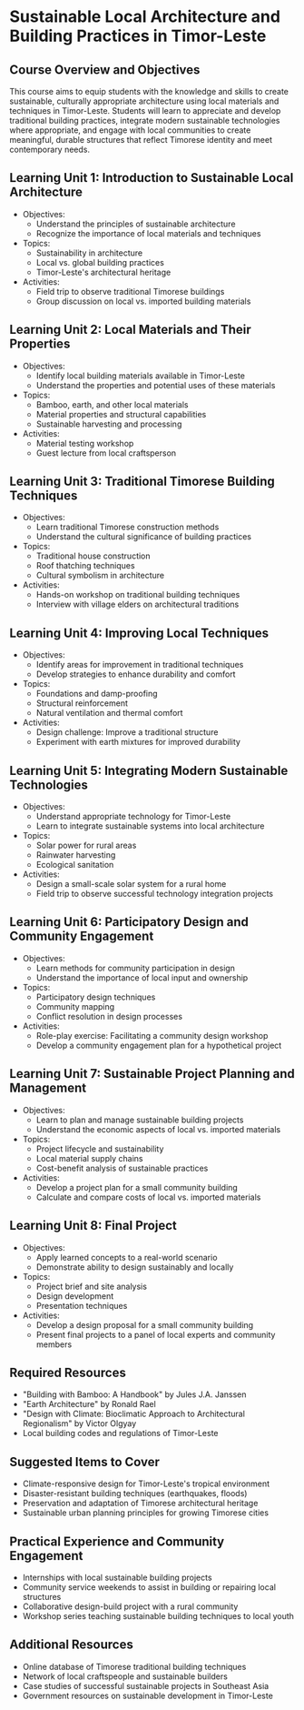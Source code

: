 # Sustainable Local Architecture and Building Practices in Timor-Leste

## Course Overview and Objectives

This course aims to equip students with the knowledge and skills to create sustainable, culturally appropriate architecture using local materials and techniques in Timor-Leste. Students will learn to appreciate and develop traditional building practices, integrate modern sustainable technologies where appropriate, and engage with local communities to create meaningful, durable structures that reflect Timorese identity and meet contemporary needs.

## Learning Unit 1: Introduction to Sustainable Local Architecture
- Objectives:
  * Understand the principles of sustainable architecture
  * Recognize the importance of local materials and techniques
- Topics:
  * Sustainability in architecture
  * Local vs. global building practices
  * Timor-Leste's architectural heritage
- Activities:
  * Field trip to observe traditional Timorese buildings
  * Group discussion on local vs. imported building materials

## Learning Unit 2: Local Materials and Their Properties
- Objectives:
  * Identify local building materials available in Timor-Leste
  * Understand the properties and potential uses of these materials
- Topics:
  * Bamboo, earth, and other local materials
  * Material properties and structural capabilities
  * Sustainable harvesting and processing
- Activities:
  * Material testing workshop
  * Guest lecture from local craftsperson

## Learning Unit 3: Traditional Timorese Building Techniques
- Objectives:
  * Learn traditional Timorese construction methods
  * Understand the cultural significance of building practices
- Topics:
  * Traditional house construction
  * Roof thatching techniques
  * Cultural symbolism in architecture
- Activities:
  * Hands-on workshop on traditional building techniques
  * Interview with village elders on architectural traditions

## Learning Unit 4: Improving Local Techniques
- Objectives:
  * Identify areas for improvement in traditional techniques
  * Develop strategies to enhance durability and comfort
- Topics:
  * Foundations and damp-proofing
  * Structural reinforcement
  * Natural ventilation and thermal comfort
- Activities:
  * Design challenge: Improve a traditional structure
  * Experiment with earth mixtures for improved durability

## Learning Unit 5: Integrating Modern Sustainable Technologies
- Objectives:
  * Understand appropriate technology for Timor-Leste
  * Learn to integrate sustainable systems into local architecture
- Topics:
  * Solar power for rural areas
  * Rainwater harvesting
  * Ecological sanitation
- Activities:
  * Design a small-scale solar system for a rural home
  * Field trip to observe successful technology integration projects

## Learning Unit 6: Participatory Design and Community Engagement
- Objectives:
  * Learn methods for community participation in design
  * Understand the importance of local input and ownership
- Topics:
  * Participatory design techniques
  * Community mapping
  * Conflict resolution in design processes
- Activities:
  * Role-play exercise: Facilitating a community design workshop
  * Develop a community engagement plan for a hypothetical project

## Learning Unit 7: Sustainable Project Planning and Management
- Objectives:
  * Learn to plan and manage sustainable building projects
  * Understand the economic aspects of local vs. imported materials
- Topics:
  * Project lifecycle and sustainability
  * Local material supply chains
  * Cost-benefit analysis of sustainable practices
- Activities:
  * Develop a project plan for a small community building
  * Calculate and compare costs of local vs. imported materials

## Learning Unit 8: Final Project
- Objectives:
  * Apply learned concepts to a real-world scenario
  * Demonstrate ability to design sustainably and locally
- Topics:
  * Project brief and site analysis
  * Design development
  * Presentation techniques
- Activities:
  * Develop a design proposal for a small community building
  * Present final projects to a panel of local experts and community members

## Required Resources

- "Building with Bamboo: A Handbook" by Jules J.A. Janssen
- "Earth Architecture" by Ronald Rael
- "Design with Climate: Bioclimatic Approach to Architectural Regionalism" by Victor Olgyay
- Local building codes and regulations of Timor-Leste

## Suggested Items to Cover

- Climate-responsive design for Timor-Leste's tropical environment
- Disaster-resistant building techniques (earthquakes, floods)
- Preservation and adaptation of Timorese architectural heritage
- Sustainable urban planning principles for growing Timorese cities

## Practical Experience and Community Engagement

- Internships with local sustainable building projects
- Community service weekends to assist in building or repairing local structures
- Collaborative design-build project with a rural community
- Workshop series teaching sustainable building techniques to local youth

## Additional Resources

- Online database of Timorese traditional building techniques
- Network of local craftspeople and sustainable builders
- Case studies of successful sustainable projects in Southeast Asia
- Government resources on sustainable development in Timor-Leste